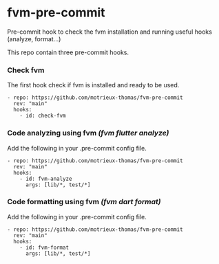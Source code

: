 # fvm-pre-commit
Pre-commit hook to check the fvm installation and running useful hooks (analyze, format...)

This repo contain three pre-commit hooks.

###	 Check fvm

The first hook check if fvm is installed and ready to be used.

```
- repo: https://github.com/motrieux-thomas/fvm-pre-commit
  rev: "main"
  hooks:
    - id: check-fvm
```

### Code analyzing using fvm _(fvm flutter analyze)_

Add the following in your .pre-commit config file.

```
- repo: https://github.com/motrieux-thomas/fvm-pre-commit
  rev: "main"
  hooks:
    - id: fvm-analyze
      args: [lib/*, test/*]
```

### Code formatting using fvm _(fvm dart format)_

Add the following in your .pre-commit config file.

```
- repo: https://github.com/motrieux-thomas/fvm-pre-commit
  rev: "main"
  hooks:
    - id: fvm-format
      args: [lib/*, test/*]
```
